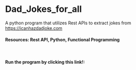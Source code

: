 # Dad_Jokes_for_all
A python program that utilizes Rest APIs to extract jokes from https://icanhazdadjoke.com

 #### Resources: Rest API, Python, Functional Programming
 
&nbsp;
#### Run the program by clicking this link!: 
&nbsp;
